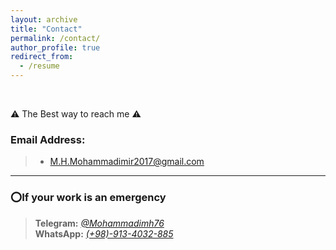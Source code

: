 ```yaml
---
layout: archive
title: "Contact"
permalink: /contact/
author_profile: true
redirect_from:
  - /resume
---
```

<br>

⚠️ The Best way to reach me ⚠️

### Email Address:

> * M.H.Mohammadimir2017@gmail.com <br>

---

### ⭕️If your work is an emergency

> <b>Telegram:</b> <i><a href="https://t.me/mohammadimh76" target="_blank">@Mohammadimh76</a></i> <br>
> <b>WhatsApp:</b> <i><a href="https://api.whatsapp.com/send/?phone=0989134032885&text&app_absent=0" target="_blank">(+98)-913-4032-885</a></i> <br>



